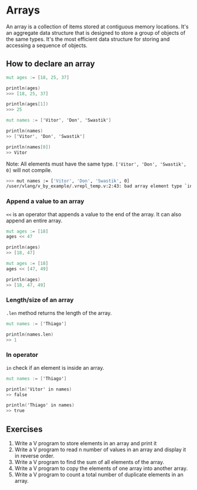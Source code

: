 # Arrays

An array is a collection of items stored at contiguous memory locations. It's an aggregate data structure that is designed to store a group of objects of the same types. It's the most efficient data structure for storing and accessing a sequence of objects.

## How to declare an array

```v
mut ages := [18, 25, 37]

println(ages)
>>> [18, 25, 37]

println(ages[1])
>>> 25

mut names := ['Vitor', 'Don', 'Swastik']

println(names)
>> ['Vitor', 'Don', 'Swastik']

println(names[0])
>> Vitor
```

Note: All elements must have the same type. `['Vitor', 'Don', 'Swastik', 0]` will not compile.

```bash
>>> mut names := ['Vitor', 'Don', 'Swastik', 0]  
/user/vlang/v_by_example/.vrepl_temp.v:2:43: bad array element type `int` instead of `string`
```

### Append a value to an array

`<<` is an operator that appends a value to the end of the array. It can also append an entire array.

```v
mut ages := [18]
ages << 47

println(ages)
>> [18, 47]

mut ages := [18]
ages << [47, 49]

println(ages)
>> [18, 47, 49]
```

### Length/size of an array

`.len` method returns the length of the array.

```v
mut names := ['Thiago']

println(names.len)
>> 1
```

### In operator

`in` check if an element is inside an array.

```v
mut names := ['Thiago']

println('Vitor' in names)
>> false

println('Thiago' in names)
>> true
```

## Exercises

1. Write a V program to store elements in an array and print it
2. Write a V program to read n number of values in an array and display it in reverse order.
3. Write a V program to find the sum of all elements of the array.
4. Write a V program to copy the elements of one array into another array.
5. Write a V program to count a total number of duplicate elements in an array.

